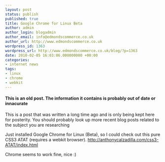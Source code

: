 ```yaml
---
layout: post
status: publish
published: true
title: Google Chrome for Linux Beta
author: admin
author_login: blogadmin
author_email: info@edmondscommerce.co.uk
author_url: http://www.edmondscommerce.co.uk
wordpress_id: 1363
wordpress_url: http://www.edmondscommerce.co.uk/blog/?p=1363
date: 2010-02-05 16:03:06.000000000 +00:00
categories:
- internet news
tags:
- linux
- chrome
- webkit
---
```

<div class="oldpost"><h4>This is an old post. The information it contains is probably out of date or innacurate</h4>
<p>
This is a post that was written a long time ago and is only being kept here for posterity.
You should probably look up more recent blog posts related to the subject you are researching
</p>
</div>
Just installed Google Chrome for Linux (Beta), so I could check out this pure CSS3 ATAT (requires a webkit browser).
<a href="http://anthonycalzadilla.com/css3-ATAT/index.html">http://anthonycalzadilla.com/css3-ATAT/index.html</a>

Chrome seems to work fine, nice :)
